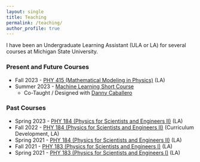 ```yaml
---
layout: single
title: Teaching
permalink: /teaching/
author_profile: true
---
```



I have been an Undergraduate Learning Assistant (ULA or LA) for several courses at Michigan State University.

### Present and Future Courses
-   Fall 2023 - [PHY 415 (Mathematical Modeling in Physics)](https://dannycaballero.info/phy415fall23/content/intro.html) (LA)
-   Summer 2023 - [Machine Learning Short Course](https://dannycaballero.info/MSU_REU_ML_course/intro.html)
    - Co-Taught / Designed with [Danny Caballero](https://dannycab.github.io)

### Past Courses

- Spring 2023 - [PHY 184 (Physics for Scientists and
    Engineers II)](https://www.msuperl.org/wikis/pcubed/doku.php) (LA)
- Fall 2022 - [PHY 184 (Physics for Scientists and
    Engineers II)](https://www.msuperl.org/wikis/pcubed/doku.php) (Curriculum Development, LA)
- Spring 2021 - [PHY 184 (Physics for Scientists and
    Engineers II)](https://www.msuperl.org/wikis/pcubed/doku.php) (LA)
- Fall 2021 - [PHY 183 (Physics for Scientists and
    Engineers I)](https://www.msuperl.org/wikis/pcubed/doku.php) (LA)
- Spring 2021 - [PHY 183 (Physics for Scientists and
    Engineers I)](https://www.msuperl.org/wikis/pcubed/doku.php) (LA)



